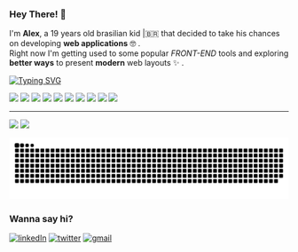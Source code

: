 
### Hey There! 👋

I'm **Alex**, a 19 years old brasilian kid |🇧🇷 that decided to take his chances on developing **web applications** 🤓 .  
Right now I'm getting used to some popular *FRONT-END* tools and exploring **better ways** to present **modern** web layouts ✨ .

[![Typing SVG](https://readme-typing-svg.demolab.com/?lines=Welcome+to+my+GitHub+\\(^o^)/;Let+me+show+you+what+I've+been+up+to!&width=500&font=Fira+Code&color=bd93f9&duration=3700&pause=700)](https://git.io/typing-svg)

<div>
  <img width='35' src='https://cdn.jsdelivr.net/gh/devicons/devicon/icons/html5/html5-original.svg'>
  <img width='35' src='https://cdn.jsdelivr.net/gh/devicons/devicon/icons/css3/css3-original.svg'>
  <img width='35' src='https://cdn.jsdelivr.net/gh/devicons/devicon/icons/sass/sass-original.svg'>
  <img width='35' src='https://cdn.jsdelivr.net/gh/devicons/devicon/icons/javascript/javascript-original.svg'>
  <img width='35' src='https://cdn.jsdelivr.net/gh/devicons/devicon/icons/typescript/typescript-original.svg'>
  <img width='35' src='https://cdn.jsdelivr.net/gh/devicons/devicon/icons/react/react-original-wordmark.svg'>
  <img width='35' src='https://cdn.jsdelivr.net/gh/devicons/devicon/icons/nodejs/nodejs-original.svg'>
  <img width='35' src='https://cdn.jsdelivr.net/gh/devicons/devicon/icons/npm/npm-original-wordmark.svg'>
  <img width='35' src='https://cdn.jsdelivr.net/gh/devicons/devicon/icons/fedora/fedora-original.svg'>
  <img width='35' src='https://cdn.jsdelivr.net/gh/devicons/devicon/icons/godot/godot-original.svg'>
</div>

---

<div>
  <img height='140em' src='https://github-readme-stats.vercel.app/api?username=alexmoDeveloper&hide=prs,issues&count_private=trueshow_icons=true&theme=radical' />
  <img src='https://github-readme-stats.vercel.app/api/top-langs/?username=alexmoDeveloper&layout=compact&theme=radical' />
</div>

![Snake animation](https://github.com/alexmoDeveloper/alexmoDeveloper/blob/output/github-contribution-grid-snake.svg)

### Wanna say hi?

[![linkedIn](https://img.shields.io/badge/LinkedIn-0077B5?style=for-the-badge&logo=linkedin&logoColor=white)](https://www.linkedin.com/in/alex-moraes-de-oliveira-b5b686233/)
[![twitter](https://img.shields.io/badge/Twitter-1DA1F2?style=for-the-badge&logo=twitter&logoColor=white)](https://twitter.com/o_alexmo[)
[![gmail](https://img.shields.io/badge/Gmail-D14836?style=for-the-badge&logo=gmail&logoColor=white)](https://github.com/alexmoDeveloper 'alxmoliveira@gmail.com')
